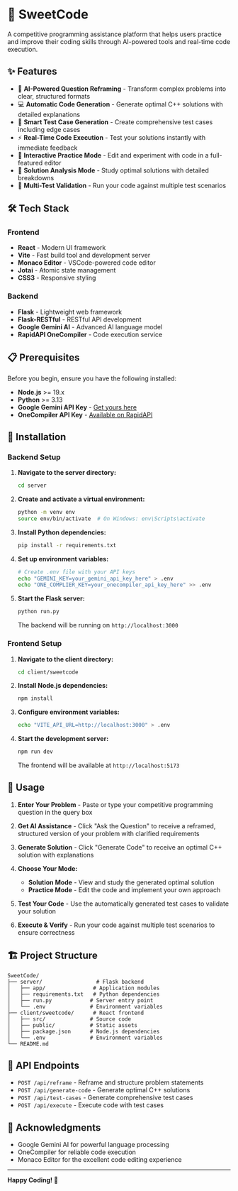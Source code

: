 # 🍯 SweetCode

A competitive programming assistance platform that helps users practice and improve their coding skills through AI-powered tools and real-time code execution.

## ✨ Features

- 🤖 **AI-Powered Question Reframing** - Transform complex problems into clear, structured formats
- 💻 **Automatic Code Generation** - Generate optimal C++ solutions with detailed explanations
- 🧪 **Smart Test Case Generation** - Create comprehensive test cases including edge cases
- ⚡ **Real-Time Code Execution** - Test your solutions instantly with immediate feedback
- 📝 **Interactive Practice Mode** - Edit and experiment with code in a full-featured editor
- 🎯 **Solution Analysis Mode** - Study optimal solutions with detailed breakdowns
- 🔄 **Multi-Test Validation** - Run your code against multiple test scenarios

## 🛠️ Tech Stack

### Frontend

- **React** - Modern UI framework
- **Vite** - Fast build tool and development server
- **Monaco Editor** - VSCode-powered code editor
- **Jotai** - Atomic state management
- **CSS3** - Responsive styling

### Backend

- **Flask** - Lightweight web framework
- **Flask-RESTful** - RESTful API development
- **Google Gemini AI** - Advanced AI language model
- **RapidAPI OneCompiler** - Code execution service

## 📋 Prerequisites

Before you begin, ensure you have the following installed:

- **Node.js** >= 19.x
- **Python** >= 3.13
- **Google Gemini API Key** - [Get yours here](https://makersuite.google.com/app/apikey)
- **OneCompiler API Key** - [Available on RapidAPI](https://rapidapi.com/onecompiler-onecompiler-default/api/onecompiler-apis/)

## 🚀 Installation

### Backend Setup

1. **Navigate to the server directory:**

   ```bash
   cd server
   ```

2. **Create and activate a virtual environment:**

   ```bash
   python -m venv env
   source env/bin/activate  # On Windows: env\Scripts\activate
   ```

3. **Install Python dependencies:**

   ```bash
   pip install -r requirements.txt
   ```

4. **Set up environment variables:**

   ```bash
   # Create .env file with your API keys
   echo "GEMINI_KEY=your_gemini_api_key_here" > .env
   echo "ONE_COMPLIER_KEY=your_onecompiler_api_key_here" >> .env
   ```

5. **Start the Flask server:**
   ```bash
   python run.py
   ```
   The backend will be running on `http://localhost:3000`

### Frontend Setup

1. **Navigate to the client directory:**

   ```bash
   cd client/sweetcode
   ```

2. **Install Node.js dependencies:**

   ```bash
   npm install
   ```

3. **Configure environment variables:**

   ```bash
   echo "VITE_API_URL=http://localhost:3000" > .env
   ```

4. **Start the development server:**
   ```bash
   npm run dev
   ```
   The frontend will be available at `http://localhost:5173`

## 🎯 Usage

1. **Enter Your Problem** - Paste or type your competitive programming question in the query box

2. **Get AI Assistance** - Click "Ask the Question" to receive a reframed, structured version of your problem with clarified requirements

3. **Generate Solution** - Click "Generate Code" to receive an optimal C++ solution with explanations

4. **Choose Your Mode:**

   - **Solution Mode** - View and study the generated optimal solution
   - **Practice Mode** - Edit the code and implement your own approach

5. **Test Your Code** - Use the automatically generated test cases to validate your solution

6. **Execute & Verify** - Run your code against multiple test scenarios to ensure correctness

## 🏗️ Project Structure

```
SweetCode/
├── server/                 # Flask backend
│   ├── app/               # Application modules
│   ├── requirements.txt   # Python dependencies
│   ├── run.py            # Server entry point
│   └── .env              # Environment variables
├── client/sweetcode/      # React frontend
│   ├── src/              # Source code
│   ├── public/           # Static assets
│   ├── package.json      # Node.js dependencies
│   └── .env              # Environment variables
└── README.md
```

## 🔧 API Endpoints

- `POST /api/reframe` - Reframe and structure problem statements
- `POST /api/generate-code` - Generate optimal C++ solutions
- `POST /api/test-cases` - Generate comprehensive test cases
- `POST /api/execute` - Execute code with test cases

## 🙏 Acknowledgments

- Google Gemini AI for powerful language processing
- OneCompiler for reliable code execution
- Monaco Editor for the excellent code editing experience

---

**Happy Coding! 🚀**
